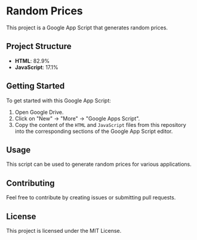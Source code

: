 # Random Prices

This project is a Google App Script that generates random prices.

## Project Structure

- **HTML**: 82.9%
- **JavaScript**: 17.1%

## Getting Started

To get started with this Google App Script:

1. Open Google Drive.
2. Click on "New" -> "More" -> "Google Apps Script".
3. Copy the content of the `HTML` and `JavaScript` files from this repository into the corresponding sections of the Google App Script editor.

## Usage

This script can be used to generate random prices for various applications.

## Contributing

Feel free to contribute by creating issues or submitting pull requests.

## License

This project is licensed under the MIT License.
